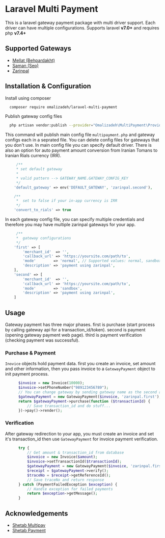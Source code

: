 # Laravel Multi Payment

This is a laravel gateway payment package with multi driver support. Each driver can have multiple configurations. Supports laravel **v7.0+** and requires php **v7.4+**

## Supported Gateways

 - [Mellat (Behpardakht)](https://behpardakht.com)
 - [Saman (Sep)](https://sep.ir)
 - [Zarinpal](https://zarinpal.com)

## Installation & Configuration

Install using composer

```bash 
  composer require omalizadeh/laravel-multi-payment
```
Publish gateway config files
```bash
  php artisan vendor:publish --provider="Omalizadeh\MultiPayment\Providers\MultiPaymentServiceProvider"
```
This command will publish main config file `multipayment.php` and gateway configs each in a seprated file. You can delete config files for gateways that you don't use. In main config file you can specify default driver. There is also an option for auto payment amount conversion from Iranian Tomans to Iranian Rials currency (IRR).
```php
     /**
     * set default gateway
     * 
     * valid pattern --> GATEWAY_NAME.GATEWAY_CONFIG_KEY 
     */
    'default_gateway' => env('DEFAULT_GATEWAY', 'zarinpal.second'),

    /**
     *  set to false if your in-app currency is IRR
     */
    'convert_to_rials' => true
```
In each gateway config file, you can specify multiple credentials and therefore you may have multiple zarinpal gateways for your app.
```php
     /**
     *  gateway configurations
     */
    'first' => [
        'merchant_id'  => '',
        'callback_url' => 'https://yoursite.com/path/to',
        'mode'        => 'normal', // Supported values: normal, sandbox, zaringate
        'description' => 'payment using zarinpal',
    ],
    'second' => [
        'merchant_id'  => '',
        'callback_url' => 'https://yoursite.com/path/to',
        'mode'        => 'sandbox',
        'description' => 'payment using zarinpal',
    ]
```
## Usage
Gateway payment has three major phases. first is purchase (start process by calling gateway api for a transaction_id/token). second is payment (opening gateway payment web page). third is payment verification (checking payment was successful).
### Purchase & Payment
`Inovice` objects hold payment data. first you create an invoice, set amount and other information, then you pass invoice to a `GatewayPayment` object to init payment process.
```php
      $invoice = new Invoice(10000);
      $invoice->setPhoneNumber("989123456789");
      // You can change gateway by sending gateway name as the second argument
      $gatewayPayment = new GatewayPayment($invoice, 'zarinpal.first');
      return $gatewayPayment->purchase(function ($transactionId) {
          // Save transaction_id and do stuff...
      })->pay()->render();
```
### Verification
After gateway redirection to your app, you must create an invoice and set it's transaction_id then use `GatewayPayment` for invoice payment verification.
```php
      try {
          // Get amount & transaction_id from database
          $invoice = new Invoice($amount);
          $invoice->setTransactionId($transactionId);
          $gatewayPayment = new GatewayPayment($invoice, 'zarinpal.first');
          $receipt = $gatewayPayment->verify();
          $traceNo = $receipt->getReferenceId();
          // Save traceNo and return response
      } catch (PaymentFailedException $exception) {
          // Handle exception for failed payments
          return $exception->getMessage();
      }
```

## Acknowledgements

 - [Shetab Multipay](https://github.com/shetabit/multipay)
 - [Shetab Payment](https://github.com/shetabit/payment)
   